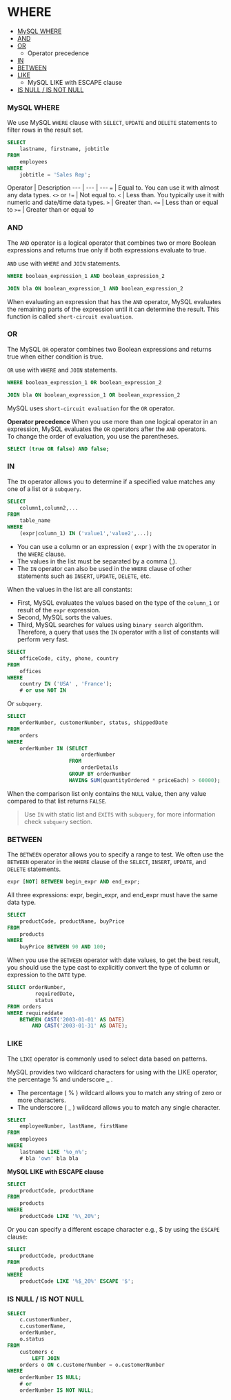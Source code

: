 # WHERE

* [MySQL WHERE](#mysql-where) <br>
* [AND](#and) <br>
* [OR](#or) <br>
    * Operator precedence
* [IN](#in) <br>
* [BETWEEN](#between) <br>
* [LIKE](#like) <br>
    * MySQL LIKE with ESCAPE clause
* [IS NULL / IS NOT NULL](#is-null--is-not-null) <br>

### MySQL WHERE
We use MySQL `WHERE` clause with `SELECT`, `UPDATE` and `DELETE` statements to filter rows in the result set.
```sql
SELECT
    lastname, firstname, jobtitle
FROM
    employees
WHERE
    jobtitle = 'Sales Rep';
```

Operator | Description
--- | --- | ---
`=` | Equal to. You can use it with almost any data types.
`<>` or `!=` | Not equal to.
`<` | Less than. You typically use it with numeric and date/time data types.
`>` | Greater than.
`<=` | Less than or equal to
`>=` | Greater than or equal to

### AND
The `AND` operator is a logical operator that combines two or more Boolean expressions and returns true only if both expressions evaluate to true.

`AND` use with `WHERE` and `JOIN` statements.
```sql
WHERE boolean_expression_1 AND boolean_expression_2

JOIN bla ON boolean_expression_1 AND boolean_expression_2
```
When evaluating an expression that has the `AND` operator, MySQL evaluates the remaining parts of the expression until it can determine the result. This function is called `short-circuit evaluation`.

### OR
The MySQL `OR` operator combines two Boolean expressions and returns true when either condition is true.

`OR` use with `WHERE` and `JOIN` statements.
```sql
WHERE boolean_expression_1 OR boolean_expression_2

JOIN bla ON boolean_expression_1 OR boolean_expression_2
```
MySQL uses `short-circuit evaluation` for the `OR` operator.

**Operator precedence**
When you use more than one logical operator in an expression, MySQL evaluates the `OR` operators after the `AND` operators. <br>
To change the order of evaluation, you use the parentheses.
```sql
SELECT (true OR false) AND false;
```

### IN
The `IN` operator allows you to determine if a specified value matches any one of a list or a `subquery`.
```sql
SELECT
    column1,column2,...
FROM
    table_name
WHERE
    (expr|column_1) IN ('value1','value2',...);
```
* You can use a column or an expression ( expr ) with the `IN` operator in the `WHERE` clause.
* The values in the list must be separated by a comma (,).
* The `IN` operator can also be used in the `WHERE` clause of other statements such as `INSERT`, `UPDATE`, `DELETE`, etc.

When the values in the list are all constants:

* First, MySQL evaluates the values based on the type of the `column_1` or result of the `expr` expression.
* Second, MySQL sorts the values.
* Third, MySQL searches for values using `binary search` algorithm. Therefore, a query that uses the `IN` operator with a list of constants will perform very fast.
```sql
SELECT
    officeCode, city, phone, country
FROM
    offices
WHERE
    country IN ('USA' , 'France');
    # or use NOT IN
```
Or `subquery`.
```sql
SELECT
    orderNumber, customerNumber, status, shippedDate
FROM
    orders
WHERE
    orderNumber IN (SELECT
                        orderNumber
                    FROM
                        orderDetails
                    GROUP BY orderNumber
                    HAVING SUM(quantityOrdered * priceEach) > 60000);
```
When the comparison list only contains the `NULL` value, then any value compared to that list returns `FALSE`.

> Use `IN` with static list and `EXITS` with `subquery`, for more information check `subquery` section.

### BETWEEN
The `BETWEEN` operator allows you to specify a range to test. We often use the `BETWEEN` operator in the `WHERE` clause of the `SELECT`, `INSERT`, `UPDATE`, and `DELETE` statements.
```sql
expr [NOT] BETWEEN begin_expr AND end_expr;
```
All three expressions: expr, begin_expr, and end_expr must have the same data type.
```sql
SELECT
    productCode, productName, buyPrice
FROM
    products
WHERE
    buyPrice BETWEEN 90 AND 100;
```
When you use the `BETWEEN` operator with date values, to get the best result, you should use the type cast to explicitly convert the type of column or expression to the `DATE` type.
```sql
SELECT orderNumber,
         requiredDate,
         status
FROM orders
WHERE requireddate
    BETWEEN CAST('2003-01-01' AS DATE)
        AND CAST('2003-01-31' AS DATE);
```

### LIKE
The `LIKE` operator is commonly used to select data based on patterns.

MySQL provides two wildcard characters for using with the LIKE operator, the percentage % and underscore _ .
* The percentage ( % ) wildcard allows you to match any string of zero or more characters.
* The underscore ( _ ) wildcard allows you to match any single character.
```sql
SELECT
    employeeNumber, lastName, firstName
FROM
    employees
WHERE
    lastname LIKE '%o_n%';
    # bla 'own' bla bla
```
**MySQL LIKE with ESCAPE clause**
```sql
SELECT
    productCode, productName
FROM
    products
WHERE
    productCode LIKE '%\_20%';
```
Or you can specify a different escape character e.g., $ by using the `ESCAPE` clause:
```sql
SELECT
    productCode, productName
FROM
    products
WHERE
    productCode LIKE '%$_20%' ESCAPE '$';
```

### IS NULL / IS NOT NULL
```sql
SELECT
    c.customerNumber,
    c.customerName,
    orderNumber,
    o.status
FROM
    customers c
        LEFT JOIN
    orders o ON c.customerNumber = o.customerNumber
WHERE
    orderNumber IS NULL;
    # or
    orderNumber IS NOT NULL;

```
